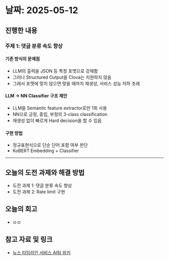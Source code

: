 # 날짜: 2025-05-12

## 진행한 내용
### 주제 1: 댓글 분류 속도 향상
#### 기존 방식의 문제점
- LLM의 출력을 JSON 등 특정 포맷으로 강제함
- 그러나 Structured Output을 Clova는 지원하지 않음
- 그래서 포맷에 맞지 않으면 맞을 때까지 재생성, 서비스 성능 저하 초래

#### LLM -> NN Classifier 구조 제안
- LLM을 Semantic feature extractor로만 1회 사용
- NN으로 긍정, 중립, 부정의 3-class classification
- 재생성 없이 빠르게 Hard decision을 할 수 있음

#### 구현 방법
- 정규표현식으로 단순 단어 포함 여부 판단
- KoBERT Embedding + Classifier

---

## 오늘의 도전 과제와 해결 방법
- 도전 과제 1: 댓글 분류 속도 향상
- 도전 과제 2: Rate limit 구현

## 오늘의 회고
- ㅁㅁ
  
## 참고 자료 및 링크
- [뉴스 타임라인 서비스 AI팀 위키](https://github.com/100-hours-a-week/18-team-timeline-wiki/wiki/AI-Wiki)
